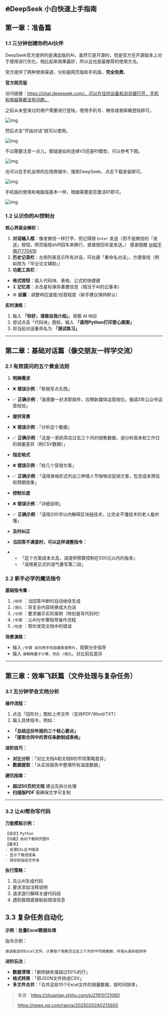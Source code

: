 ## 🔥DeepSeek 小白快速上手指南

## 第一章：准备篇

### 1.1 三分钟创建你的AI伙伴

DeepSeek官方提供的是满血版的AI，虽然它是开源的，但是官方在开源版本上对于使用进行优化，相比起来效果最好，所以这也是最推荐的使用方法。    

官方提供了两种使用渠道，分别是网页版和手机版，**完全免费**。

**官方网页版**

访问链接：https://chat.deepseek.com/，可以在任何设备和浏览器打开，手机和电脑等都没有问题。

之前从未登录过的用户需要进行登陆，使用手机号、微信或者邮箱登陆即可。

![img](https://pic.yupi.icu/yuyi/1739498392384-e7484fdb-d7bb-4b43-b7f4-30354cad446a.png)

然后点击“开始对话”就可以使用。    

![img](https://pic.yupi.icu/yuyi/1739498467461-a1cc8752-0769-48c5-b6ce-5058f26b6bfa.png)

不过需要注意一点儿，那就是如何选择V3还是R1模型，可以参考下图。

![img](https://pic.yupi.icu/yuyi/1739498992024-711c13f6-11a1-4ee1-a836-54c5268fac31.png)

也可以在手机自带的应用商城中，搜索DeepSeek，点击下载安装即可。    

![img](https://pic.yupi.icu/yuyi/1739499875545-fafd7d86-3809-4406-a76f-d264618d1f95.png)    

 

手机版的使用和电脑版基本一样，根据需要是否激活R1即可。

![img](https://pic.yupi.icu/yuyi/1739433741847-5f557647-62a8-45a2-8845-943d43ae86c6.jpeg)

### 1.2 认识你的AI控制台

**核心界面全解析：**

1. **对话输入框**：像发微信一样打字，但记得按 `Enter` 发送（而不是微信的「发送」按钮，网页版按shift回车来换行，直接按回车是发送。） 感谢提醒 [@知乎用户770416](https://www.zhihu.com/people/099c99cc670629fbed4ac743b5d54f13)
2. **历史记录栏**：左侧列表显示所有对话，可右键「重命名对话」，方便查找（例如改为「毕业论文辅助」）
3. **功能工具栏**：

- **格式按钮**：插入代码块、表格、公式的快捷键
- ⏳ **记忆库**：点击星标保存重要信息（相当于AI的记事本）
- ⚙ **设置**：调整响应速度/创意程度（新手建议保持默认）

**实时演练：**

1. 输入 **「你好，请做自我介绍」**，观察 AI 响应
2. 尝试点击「代码块」图标，输入 **「请用Python打印爱心图案」**
3. 将当前对话重命名为 **「测试练习」**

------

## 第二章：基础对话篇（像交朋友一样学交流）

### 2.1 有效提问的五个黄金法则

1. **明确需求**

- ❌ **错误示例**：「帮我写点东西」
- ✅ **正确示例**：「我需要一封求职邮件，应聘新媒体运营岗位，强调3年公众号运营经验」
- **提供背景**
- ❌ **错误示例**：「分析这个数据」
- ✅ **正确示例**：「这是一家奶茶店过去三个月的销售数据，请分析周末和工作日的销量差异（附CSV数据）」
- **指定格式**
- ❌ **错误示例**：「给几个营销方案」
- ✅ **正确示例**：「请用表格形式列出三种情人节咖啡店促销方案，包含成本预估和预期效果」
- **控制长度**
- ❌ **错误示例**：「详细说明」
- ✅ **正确示例**：「请用200字以内解释区块链技术，让完全不懂技术的老人能听懂」
- **及时纠正**
- **当回答不满意时，可以这样调整指令：**

- - 「这个方案成本太高，请提供预算控制在500元以内的版本」
  - 「请用更正式的语气重写第二段」

### 2.2 新手必学的魔法指令

**基础指令集**：

1. `/续写` ：当回答中断时自动继续生成
2. `/简化` ：将复杂内容转换成大白话
3. `/示例` ：要求展示实际案例（特别是写代码时）
4. `/步骤` ：让AI分步骤指导操作流程
5. `/检查` ：帮你发现文档中的错误

**场景演练：**

- 输入 `/步骤 如何用手机拍摄美食照片`，观察分步指导
- 输入 `请解释量子计算，然后 /简化`，对比前后差异

------

## 第三章：效率飞跃篇（文件处理与复杂任务）

### 3.1 五分钟学会文档分析

**操作流程：**

1. 点击「回形针」图标上传文件（支持PDF/Word/TXT）
2. 输入具体指令，例如：

- **「总结这份年报的三个核心要点」**
- **「提取合同中的责任条款制成表格」**

**进阶技巧：**

- **对比分析**：「对比文档A和文档B的市场策略差异」
- **数据提取**：「从实验报告中整理所有温度数据」

**避坑指南：**

- **超过50页的文档** 建议先拆分处理
- **扫描版PDF** 需确保文字可复制

------

### 3.2 让AI帮你写代码

**万能模板示例：**

```plain
【语言】Python
【功能】自动下载网页图片
【要求】
- 处理SSL证书错误
- 显示下载进度条
- 保存到指定文件夹
```

**执行策略：**

1. 先让AI生成代码
2. 要求添加注释说明
3. 请求逐行解释关键代码段
4. 遇到报错直接粘贴错误信息

## 3.3 复杂任务自动化

**示例：批量Excel数据处理**

指令示例：

```plain
请读取这份Excel文件，计算每个销售员过去三个月的平均销售额，并按从高到低排序
```

**进阶玩法：**

- **数据清理**：「删除缺失值超过50%的行」
- **格式转换**：「把JSON文件转成CSV」
- **多文件合并**：「合并这些10个Excel文件的销量数据，按时间排序」



> 来源：https://zhuanlan.zhihu.com/p/21910721060
>
> https://news.qq.com/rain/a/20250202A0213S00